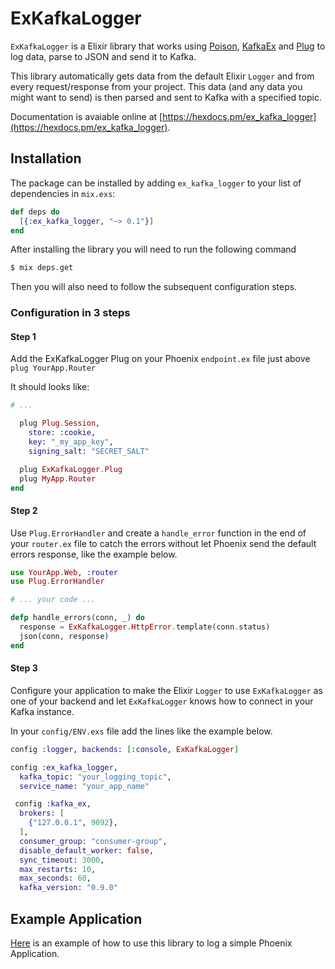 # ExKafkaLogger

`ExKafkaLogger` is a Elixir library that works using [Poison](https://github.com/devinus/poison "Poison Library Github"), [KafkaEx](https://github.com/kafkaex/kafka_ex "KafkaEx library Github") and [Plug](https://github.com/elixir-lang/plug "Elixir Plug library Github") to log data, parse to JSON and send it to Kafka.

This library automatically gets data from the default Elixir `Logger` and from
every request/response from your project. This data (and any data you might
want to send) is then parsed and sent to Kafka with a specified topic.

Documentation is avaiable online at [https://hexdocs.pm/ex_kafka_logger](https://hexdocs.pm/ex_kafka_logger).


## Installation

The package can be installed by adding `ex_kafka_logger` to your list of
dependencies in `mix.exs`:

```elixir
def deps do
  [{:ex_kafka_logger, "~> 0.1"}]
end
```

After installing the library you will need to run the following command
```bash
$ mix deps.get
```

Then you will also need to follow the subsequent configuration steps.

### Configuration in 3 steps

#### Step 1

Add the ExKafkaLogger Plug on your Phoenix `endpoint.ex` file just above `plug YourApp.Router`

It should looks like:

```elixir
# ...

  plug Plug.Session,
    store: :cookie,
    key: "_my_app_key",
    signing_salt: "SECRET_SALT"

  plug ExKafkaLogger.Plug
  plug MyApp.Router
end
```

#### Step 2

Use `Plug.ErrorHandler` and create a `handle_error` function in the end of your `router.ex` file to catch the
 errors without let Phoenix send the default errors response, like the example below.

```elixir
use YourApp.Web, :router
use Plug.ErrorHandler

# ... your code ...

defp handle_errors(conn, _) do
  response = ExKafkaLogger.HttpError.template(conn.status)
  json(conn, response)
end
```

#### Step 3

Configure your application to make the Elixir `Logger` to use `ExKafkaLogger` as
one of your backend and let `ExKafkaLogger` knows how to connect in your Kafka
instance.

In your `config/ENV.exs` file add the lines like the example below.

```elixir
config :logger, backends: [:console, ExKafkaLogger]

config :ex_kafka_logger,
  kafka_topic: "your_logging_topic",
  service_name: "your_app_name"

 config :kafka_ex,
  brokers: [
    {"127.0.0.1", 9092},
  ],
  consumer_group: "consumer-group",
  disable_default_worker: false,
  sync_timeout: 3000,
  max_restarts: 10,
  max_seconds: 60,
  kafka_version: "0.9.0"
```

## Example Application

[Here](https://github.com/goalves/phoenixLoggedApp) is an example of how to use
this library to log a simple Phoenix Application.
